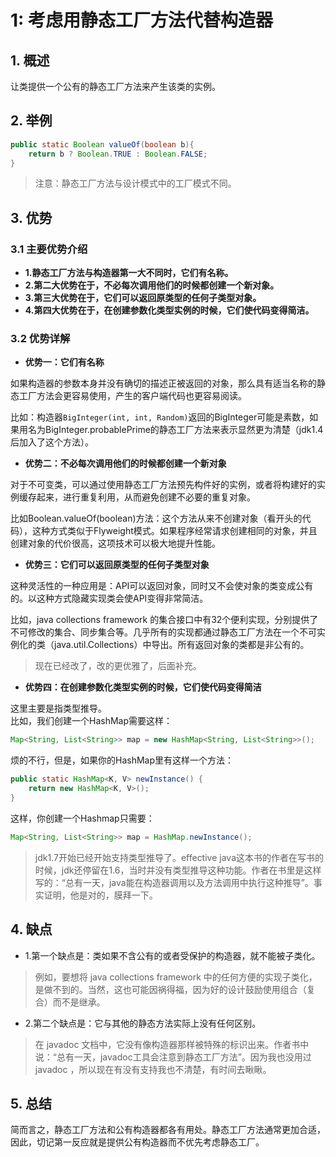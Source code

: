 # 1: 考虑用静态工厂方法代替构造器

## 1. 概述

让类提供一个公有的静态工厂方法来产生该类的实例。

## 2. 举例

```java
public static Boolean valueOf(boolean b){
    return b ? Boolean.TRUE : Boolean.FALSE;
}
```

> 注意：静态工厂方法与设计模式中的工厂模式不同。

## 3. 优势

### 3.1 主要优势介绍

* **1.静态工厂方法与构造器第一大不同时，它们有名称。**
* **2.第二大优势在于，不必每次调用他们的时候都创建一个新对象。**
* **3.第三大优势在于，它们可以返回原类型的任何子类型对象。**
* **4.第四大优势在于，在创建参数化类型实例的时候，它们使代码变得简洁。**

### 3.2 优势详解

* **优势一：它们有名称**

如果构造器的参数本身并没有确切的描述正被返回的对象，那么具有适当名称的静态工厂方法会更容易使用，产生的客户端代码也更容易阅读。

比如：构造器`BigInteger(int, int, Random)`返回的BigInteger可能是素数，如果用名为BigInteger.probablePrime的静态工厂方法来表示显然更为清楚（jdk1.4后加入了这个方法）。

* **优势二：不必每次调用他们的时候都创建一个新对象**

对于不可变类，可以通过使用静态工厂方法预先构件好的实例，或者将构建好的实例缓存起来，进行重复利用，从而避免创建不必要的重复对象。

比如Boolean.valueOf\(boolean\)方法：这个方法从来不创建对象（看开头的代码），这种方式类似于Flyweight模式。如果程序经常请求创建相同的对象，并且创建对象的代价很高，这项技术可以极大地提升性能。

* **优势三：它们可以返回原类型的任何子类型对象**

这种灵活性的一种应用是：API可以返回对象，同时又不会使对象的类变成公有的。以这种方式隐藏实现类会使API变得非常简洁。

比如，java collections framework 的集合接口中有32个便利实现，分别提供了不可修改的集合、同步集合等。几乎所有的实现都通过静态工厂方法在一个不可实例化的类（java.util.Collections）中导出。所有返回对象的类都是非公有的。

> 现在已经改了，改的更优雅了，后面补充。

* **优势四：在创建参数化类型实例的时候，它们使代码变得简洁**

这里主要是指类型推导。  
比如，我们创建一个HashMap需要这样：

```java
Map<String, List<String>> map = new HashMap<String, List<String>>();
```

烦的不行，但是，如果你的HashMap里有这样一个方法：

```java
public static HashMap<K, V> newInstance() {
    return new HashMap<K, V>();
}
```

这样，你创建一个Hashmap只需要：

```java
Map<String, List<String>> map = HashMap.newInstance();
```

> jdk1.7开始已经开始支持类型推导了。effective java这本书的作者在写书的时候，jdk还停留在1.6，当时并没有类型推导这种功能。作者在书里是这样写的：“总有一天，java能在构造器调用以及方法调用中执行这种推导”。事实证明，他是对的，膜拜一下。

## 4. 缺点

* 1.第一个缺点是：类如果不含公有的或者受保护的构造器，就不能被子类化。

> 例如，要想将 java collections framework 中的任何方便的实现子类化，是做不到的。当然，这也可能因祸得福，因为好的设计鼓励使用组合（复合）而不是继承。

* 2.第二个缺点是：它与其他的静态方法实际上没有任何区别。

> 在 javadoc 文档中，它没有像构造器那样被特殊的标识出来。作者书中说：“总有一天，javadoc工具会注意到静态工厂方法”。因为我也没用过javadoc ，所以现在有没有支持我也不清楚，有时间去瞅瞅。

## 5. 总结

简而言之，静态工厂方法和公有构造器都各有用处。静态工厂方法通常更加合适，因此，切记第一反应就是提供公有构造器而不优先考虑静态工厂。

